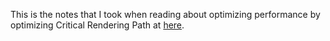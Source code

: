 This is the notes that I took when reading about optimizing performance by optimizing Critical Rendering Path at [here](https://developers.google.com/web/fundamentals/performance/critical-rendering-path/).
